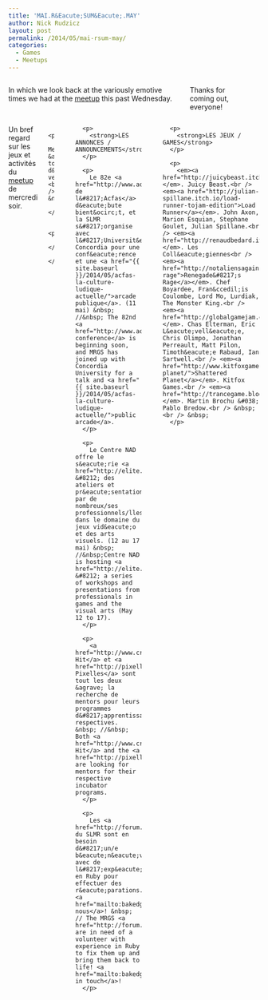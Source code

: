 ```yaml
---
title: 'MAI.R&Eacute;SUM&Eacute;.MAY'
author: Nick Rudzicz
layout: post
permalink: /2014/05/mai-rsum-may/
categories:
  - Games
  - Meetups
---
```

<div class="large-6 columns ">
  <p>
    In which we look back at the variously emotive times we had at the <a href="{{ site.baseurl }}/2014/05/meetup-mai-7-may/">meetup</a> this past Wednesday.
  </p>
  
  <p>
    Thanks for coming out, everyone!
  </p>
  
  <p>
    </div><div class="large-6 columns ">
      <p>
        Un bref regard sur les jeux et activit&eacute;s du <a href="{{ site.baseurl }}/2014/05/meetup-mai-7-may/">meetup</a> de mercredi soir.
      </p>
      
      <p>
        Merci &agrave; tous d&#8217;&ecirc;tre venus!<br /> &nbsp;
      </p>
      
      <p>
        </div>
      </p>
---
      
      <p>
        <strong>LES ANNONCES / ANNOUNCEMENTS</strong>
      </p>
      
      <p>
        Le 82e <a href="http://www.acfas.ca/evenements/congres/programme/82/special/232615">Congr&egrave;s de l&#8217;Acfas</a> d&eacute;bute bient&ocirc;t, et la SLMR s&#8217;organise avec l&#8217;Universit&eacute; Concordia pour une conf&eacute;rence et une <a href="{{ site.baseurl }}/2014/05/acfas-la-culture-ludique-actuelle/">arcade publique</a>. (11 mai) &nbsp; //&nbsp; The 82nd <a href="http://www.acfas.ca/evenements/congres/programme/82/special/232615">ACFAS conference</a> is beginning soon, and MRGS has joined up with Concordia University for a talk and <a href="{{ site.baseurl }}/2014/05/acfas-la-culture-ludique-actuelle/">public arcade</a>.
      </p>
      
      <p>
        Le Centre NAD offre le s&eacute;rie <a href="http://elite.nad.ca/fr/">ELITE</a> &#8212; des ateliers et pr&eacute;sentations par de nombreux/ses professionnels/lles dans le domaine du jeux vid&eacute;o et des arts visuels. (12 au 17 mai) &nbsp; //&nbsp;Centre NAD is hosting <a href="http://elite.nad.ca/">ELITE</a> &#8212; a series of workshops and presentations from professionals in games and the visual arts (May 12 to 17).
      </p>
      
      <p>
        <a href="http://www.criticalhitmontreal.ca/">Critical Hit</a> et <a href="http://pixelles.ca/fr/">Les Pixelles</a> sont tout les deux &agrave; la recherche de mentors pour leurs programmes d&#8217;apprentissage respectives. &nbsp; //&nbsp; Both <a href="http://www.criticalhitmontreal.ca/">Critical Hit</a> and the <a href="http://pixelles.ca/">Pixelles</a> are looking for mentors for their respective incubator programs.
      </p>
      
      <p>
        Les <a href="http://forum.mrgs.ca/">forums</a> du SLMR sont en besoin d&#8217;un/e b&eacute;n&eacute;vole avec de l&#8217;exp&eacute;rience en Ruby pour effectuer des r&eacute;parations. <a href="mailto:bakedgoods@mrgs.ca">Contactez-nous</a>! &nbsp; // The MRGS <a href="http://forum.mrgs.ca">forums</a> are in need of a volunteer with experience in Ruby to fix them up and bring them back to life! <a href="mailto:bakedgoods@mrgs.ca">Get in touch</a>!
      </p>
---
      
      <p>
        <strong>LES JEUX / GAMES</strong>
      </p>
      
      <p>
        <em><a href="http://juicybeast.itch.io/frox">Frox</a></em>. Juicy Beast.<br /> <em><a href="http://julian-spillane.itch.io/load-runner-tojam-edition">Load Runner</a></em>. John Axon, Marion Esquian, Stephane Goulet, Julian Spillane.<br /> <em><a href="http://renaudbedard.itch.io/malisse">Malisse</a></em>. Les Coll&eacute;giennes<br /> <em><a href="http://notaliensagain.itch.io/renegades-rage">Renegade&#8217;s Rage</a></em>. Chef Boyardee, Fran&ccedil;is Coulombe, Lord Mo, Lurdiak, The Monster King.<br /> <em><a href="http://globalgamejam.org/2014/games/resonance">Resonance</a></em>. Chas Elterman, Eric L&eacute;vell&eacute;e, Chris Olimpo, Jonathan Perreault, Matt Pilon, Timoth&eacute;e Rabaud, Ian Sartwell.<br /> <em><a href="http://www.kitfoxgames.com/shattered-planet/">Shattered Planet</a></em>. Kitfox Games.<br /> <em><a href="http://trancegame.blogspot.ca/">Trance</a></em>. Martin Brochu &#038; Pablo Bredow.<br /> &nbsp;<br /> &nbsp;
      </p>
